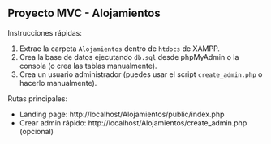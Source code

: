 Proyecto MVC - Alojamientos
--------------------------------

Instrucciones rápidas:
1. Extrae la carpeta `Alojamientos` dentro de `htdocs` de XAMPP.
2. Crea la base de datos ejecutando `db.sql` desde phpMyAdmin o la consola (o crea las tablas manualmente).
3. Crea un usuario administrador (puedes usar el script `create_admin.php` o hacerlo manualmente).

Rutas principales:
- Landing page: http://localhost/Alojamientos/public/index.php
- Crear admin rápido: http://localhost/Alojamientos/create_admin.php  (opcional)

